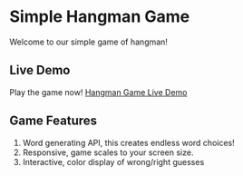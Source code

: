 # Simple Hangman Game

Welcome to our simple game of hangman!

## Live Demo
Play the game now! [Hangman Game Live Demo](https://joshlumpkin.github.io/)

## Game Features
1. Word generating API, this creates endless word choices!
2. Responsive, game scales to your screen size.
3. Interactive, color display of wrong/right guesses
